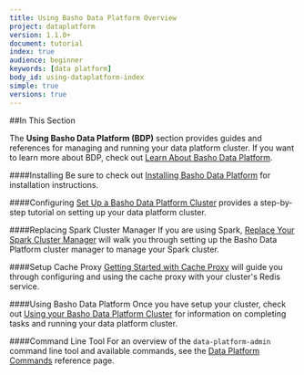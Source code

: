 ```yaml
---
title: Using Basho Data Platform Overview
project: dataplatform
version: 1.1.0+
document: tutorial
index: true
audience: beginner
keywords: [data platform]
body_id: using-dataplatform-index
simple: true
versions: true
---
```


[bdp install]: http://docs.basho.com/dataplatform/1.1.0/installing/
[bdp config]: http://docs.basho.com/dataplatform/1.1.0/using-dataplatform/configuration/setup-a-cluster/
[bdp cluster manager]: http://docs.basho.com/dataplatform/1.1.0/using-dataplatform/configuration/replace-spark-cluster-manager/
[cache proxy config]: http://docs.basho.com/dataplatform/1.1.0/using-dataplatform/configuration/getting-started-with-cache-proxy/
[using bdp]: http://docs.basho.com/dataplatform/1.1.0/using-dataplatform/using-bdp/
[bdp cli]: http://docs.basho.com/dataplatform/1.1.0/using-dataplatform/dataplatform-commands/
[learn bdp index]: http://docs.basho.com/dataplatform/1.1.0/learn-about-dataplatform/service-manager-features/

##In This Section

The **Using Basho Data Platform (BDP)**  section provides guides and references for managing and running your data platform cluster. If you want to learn more about BDP, check out [Learn About Basho Data Platform][learn bdp index].

####Installing
Be sure to check out [Installing Basho Data Platform][bdp install] for installation instructions.

####Configuring
[Set Up a Basho Data Platform Cluster][bdp config] provides a step-by-step tutorial on setting up your data platform cluster.

####Replacing Spark Cluster Manager
If you are using Spark, [Replace Your Spark Cluster Manager][bdp cluster manager] will walk you through setting up the Basho Data Platform  cluster manager to manage your Spark cluster.

####Setup Cache Proxy
[Getting Started with Cache Proxy][cache proxy config] will guide you through configuring and using the cache proxy with your cluster's Redis service.

####Using Basho Data Platform
Once you have setup your cluster, check out [Using your Basho Data Platform Cluster][using bdp] for information on completing tasks and running your data platform cluster.

####Command Line Tool
For an overview of the `data-platform-admin` command line tool and available commands, see the  [Data Platform Commands][bdp cli] reference page.


